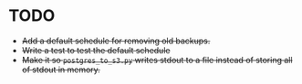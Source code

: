 TODO
====

* <strike>Add a default schedule for removing old backups.</strike>
* <strike>Write a test to test the default schedule</strike>
* <strike>Make it so `postgres_to_s3.py` writes stdout to a file instead of storing all of stdout in memory.</strike>
